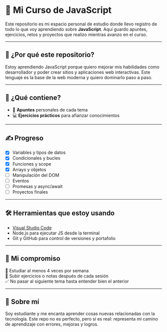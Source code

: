 # 🚀 Mi Curso de JavaScript

Este repositorio es mi espacio personal de estudio donde llevo registro de todo lo que voy aprendiendo sobre **JavaScript**. Aquí guardo apuntes, ejercicios, retos y proyectos que realizo mientras avanzo en el curso.

---

## 📌 ¿Por qué este repositorio?

Estoy aprendiendo JavaScript porque quiero mejorar mis habilidades como desarrollador y poder crear sitios y aplicaciones web interactivas. Este lenguaje es la base de la web moderna y quiero dominarlo paso a paso.

---

## 🧠 ¿Qué contiene?

- 📘 **Apuntes** personales de cada tema
- 💻 **Ejercicios prácticos** para afianzar conocimientos

---

## ✍️ Progreso

- [x] Variables y tipos de datos  
- [x] Condicionales y bucles  
- [x] Funciones y scope  
- [x] Arrays y objetos  
- [ ] Manipulación del DOM  
- [ ] Eventos  
- [ ] Promesas y async/await  
- [ ] Proyectos finales

---

## 🛠 Herramientas que estoy usando

- [Visual Studio Code](https://code.visualstudio.com/)
- Node.js para ejecutar JS desde la terminal
- Git y GitHub para control de versiones y portafolio

---

## 📅 Mi compromiso

📆 Estudiar al menos 4 veces por semana  
📄 Subir ejercicios o notas después de cada sesión  
✅ No pasar al siguiente tema hasta entender bien el anterior

---

## 🙋 Sobre mí

Soy estudiante y me encanta aprender cosas nuevas relacionadas con la tecnología. Este repo no es perfecto, pero sí es real: representa mi camino de aprendizaje con errores, mejoras y logros.
